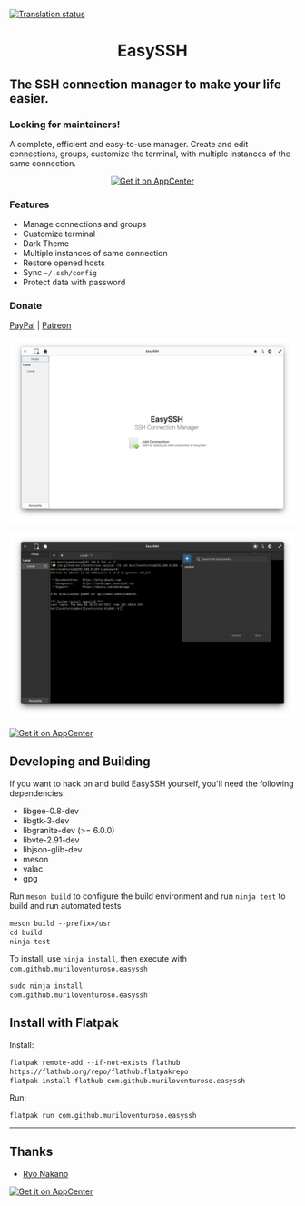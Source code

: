 [![Translation status](https://hosted.weblate.org/widgets/easyssh/-/translations/svg-badge.svg)](https://hosted.weblate.org/engage/easyssh/?utm_source=widget)

<h1 align="center">EasySSH</h1>

## The SSH connection manager to make your life easier.

### Looking for maintainers!

A complete, efficient and easy-to-use manager. Create and edit connections, groups, customize the terminal, with multiple instances of the same connection.

<p align="center">
  <a href="https://appcenter.elementary.io/com.github.muriloventuroso.easyssh"><img src="https://appcenter.elementary.io/badge.svg" alt="Get it on AppCenter" /></a>
</p>

### Features

- Manage connections and groups
- Customize terminal
- Dark Theme
- Multiple instances of same connection
- Restore opened hosts
- Sync `~/.ssh/config`
- Protect data with password

### Donate

<a href="https://www.paypal.com/cgi-bin/webscr?cmd=_donations&business=YQ7R5KQJPUNNU&currency_code=BRL&source=url">PayPal</a> | <a href="https://www.patreon.com/muriloventuroso">Patreon</a>

![Screenshot](data/screenshot.png)

![Screenshot](data/screenshot2.png)

[![Get it on AppCenter](https://appcenter.elementary.io/badge.svg)](https://appcenter.elementary.io/com.github.muriloventuroso.easyssh)

## Developing and Building

If you want to hack on and build EasySSH yourself, you'll need the following dependencies:

- libgee-0.8-dev
- libgtk-3-dev
- libgranite-dev (>= 6.0.0)
- libvte-2.91-dev
- libjson-glib-dev
- meson
- valac
- gpg

Run `meson build` to configure the build environment and run `ninja test` to build and run automated tests

    meson build --prefix=/usr
    cd build
    ninja test

To install, use `ninja install`, then execute with `com.github.muriloventuroso.easyssh`

    sudo ninja install
    com.github.muriloventuroso.easyssh

## Install with Flatpak

Install:

    flatpak remote-add --if-not-exists flathub https://flathub.org/repo/flathub.flatpakrepo
    flatpak install flathub com.github.muriloventuroso.easyssh

Run:

    flatpak run com.github.muriloventuroso.easyssh

---

## Thanks

- [Ryo Nakano](https://github.com/ryonakano)

[![Get it on AppCenter](https://appcenter.elementary.io/badge.svg)](https://appcenter.elementary.io/com.github.muriloventuroso.easyssh)
